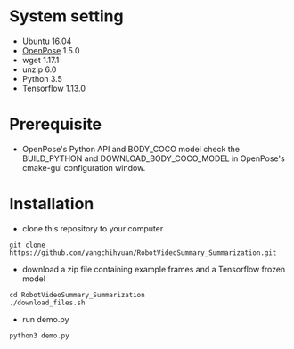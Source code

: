 # System setting #
- Ubuntu 16.04
- [OpenPose](https://github.com/CMU-Perceptual-Computing-Lab/openpose) 1.5.0
- wget 1.17.1
- unzip 6.0
- Python 3.5
- Tensorflow 1.13.0

# Prerequisite #
- OpenPose's Python API and BODY_COCO model
check the BUILD_PYTHON and DOWNLOAD_BODY_COCO_MODEL in OpenPose's cmake-gui configuration window.

# Installation #
- clone this repository to your computer
```
git clone https://github.com/yangchihyuan/RobotVideoSummary_Summarization.git
```
- download a zip file containing example frames and a Tensorflow frozen model
```
cd RobotVideoSummary_Summarization
./download_files.sh
```
- run demo.py
```
python3 demo.py
```